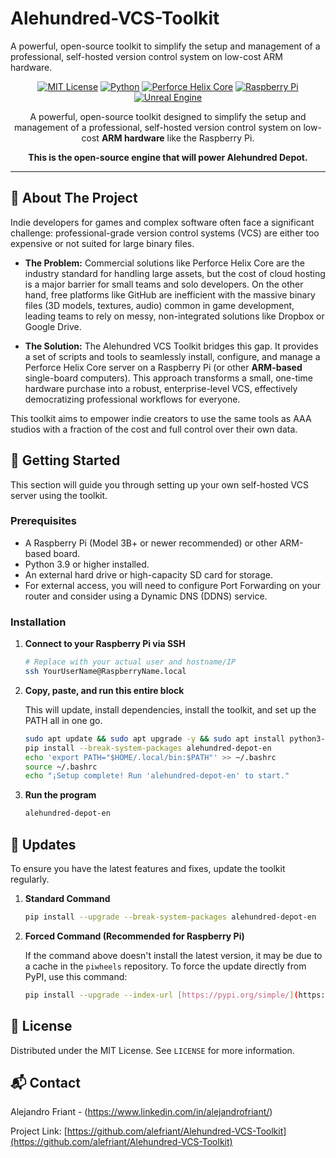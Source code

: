 # Alehundred-VCS-Toolkit
A powerful, open-source toolkit to simplify the setup and management of a professional, self-hosted version control system on low-cost ARM hardware.

<div align="center">

[![MIT License](https://img.shields.io/badge/License-MIT-blue.svg)](https://choosealicense.com/licenses/mit/)
[![Python](https://img.shields.io/badge/Python-3.9+-yellow.svg)](https://www.python.org/)
[![Perforce Helix Core](https://img.shields.io/badge/Supports-Perforce%20Helix%20Core-purple.svg)](https://www.perforce.com/products/helix-core)
[![Raspberry Pi](https://img.shields.io/badge/Runs%20on-Raspberry%20Pi-red.svg)](https://www.raspberrypi.org/)
[![Unreal Engine](https://img.shields.io/badge/For-Unreal%20Engine-blueviolet.svg)](https://www.unrealengine.com/)

A powerful, open-source toolkit designed to simplify the setup and management of a professional, self-hosted version control system on low-cost **ARM hardware** like the Raspberry Pi.

**This is the open-source engine that will power Alehundred Depot.**

</div>

---

## 📖 About The Project

Indie developers for games and complex software often face a significant challenge: professional-grade version control systems (VCS) are either too expensive or not suited for large binary files.

* **The Problem:** Commercial solutions like Perforce Helix Core are the industry standard for handling large assets, but the cost of cloud hosting is a major barrier for small teams and solo developers. On the other hand, free platforms like GitHub are inefficient with the massive binary files (3D models, textures, audio) common in game development, leading teams to rely on messy, non-integrated solutions like Dropbox or Google Drive.

* **The Solution:** The Alehundred VCS Toolkit bridges this gap. It provides a set of scripts and tools to seamlessly install, configure, and manage a Perforce Helix Core server on a Raspberry Pi (or other **ARM-based** single-board computers). This approach transforms a small, one-time hardware purchase into a robust, enterprise-level VCS, effectively democratizing professional workflows for everyone.

This toolkit aims to empower indie creators to use the same tools as AAA studios with a fraction of the cost and full control over their own data.

## 🚀 Getting Started

This section will guide you through setting up your own self-hosted VCS server using the toolkit.

### Prerequisites

* A Raspberry Pi (Model 3B+ or newer recommended) or other ARM-based board.
* Python 3.9 or higher installed.
* An external hard drive or high-capacity SD card for storage.
* For external access, you will need to configure Port Forwarding on your router and consider using a Dynamic DNS (DDNS) service.

### Installation

1.  **Connect to your Raspberry Pi via SSH**

    ```bash
    # Replace with your actual user and hostname/IP
    ssh YourUserName@RaspberryName.local 
    ```
    
2.  **Copy, paste, and run this entire block**

    This will update, install dependencies, install the toolkit, and set up the PATH all in one go.

    ```bash
    sudo apt update && sudo apt upgrade -y && sudo apt install python3-pip -y
    pip install --break-system-packages alehundred-depot-en
    echo 'export PATH="$HOME/.local/bin:$PATH"' >> ~/.bashrc
    source ~/.bashrc
    echo "¡Setup complete! Run 'alehundred-depot-en' to start."
    ```

3.  **Run the program**

    ```bash
    alehundred-depot-en
    ```
    
## 🔄 Updates

To ensure you have the latest features and fixes, update the toolkit regularly.

1.  **Standard Command**

    ```bash
    pip install --upgrade --break-system-packages alehundred-depot-en
    ```

2.  **Forced Command (Recommended for Raspberry Pi)**

    If the command above doesn't install the latest version, it may be due to a cache in the `piwheels` repository. To force the update directly from PyPI, use this command:

    ```bash
    pip install --upgrade --index-url [https://pypi.org/simple/](https://pypi.org/simple/) --break-system-packages alehundred-depot-en
    ```

## 📜 License

Distributed under the MIT License. See `LICENSE` for more information.

## 📬 Contact

Alejandro Friant - (https://www.linkedin.com/in/alejandrofriant/)

Project Link: [https://github.com/alefriant/Alehundred-VCS-Toolkit](https://github.com/alefriant/Alehundred-VCS-Toolkit)
